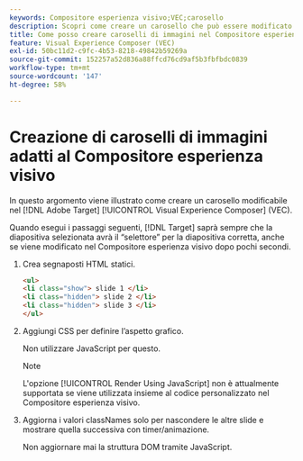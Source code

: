 ```yaml
---
keywords: Compositore esperienza visivo;VEC;carosello
description: Scopri come creare un carosello che può essere modificato nell'Adobe  [!DNL Target] Compositore esperienza visivo.
title: Come posso creare caroselli di immagini nel Compositore esperienza visivo?
feature: Visual Experience Composer (VEC)
exl-id: 50bc11d2-c9fc-4b53-8218-49842b59269a
source-git-commit: 152257a52d836a88ffcd76cd9af5b3fbfbdc0839
workflow-type: tm+mt
source-wordcount: '147'
ht-degree: 58%

---
```


# Creazione di caroselli di immagini adatti al Compositore esperienza visivo

In questo argomento viene illustrato come creare un carosello modificabile nel [!DNL Adobe Target] [!UICONTROL Visual Experience Composer] (VEC).

Quando esegui i passaggi seguenti, [!DNL Target] saprà sempre che la diapositiva selezionata avrà il “selettore” per la diapositiva corretta, anche se viene modificato nel Compositore esperienza visivo dopo pochi secondi.

1. Crea segnaposti HTML statici.

   ```html
   <ul>
   <li class="show"> slide 1 </li>
   <li class="hidden"> slide 2 </li>
   <li class="hidden"> slide 3 </li>
   </ul>
   ```

1. Aggiungi CSS per definire l’aspetto grafico.

   Non utilizzare JavaScript per questo.

   >[!NOTE]
   >
   >L&#39;opzione [!UICONTROL Render Using JavaScript] non è attualmente supportata se viene utilizzata insieme al codice personalizzato nel Compositore esperienza visivo.

1. Aggiorna i valori classNames solo per nascondere le altre slide e mostrare quella successiva con timer/animazione.

   Non aggiornare mai la struttura DOM tramite JavaScript.

